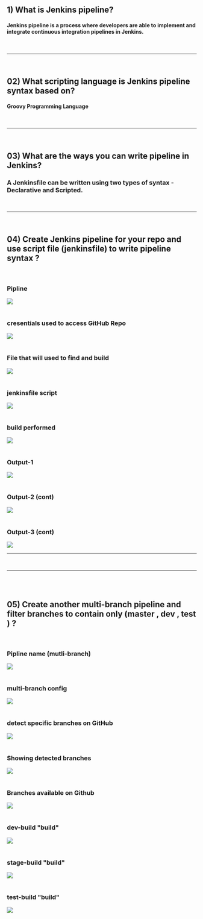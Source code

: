## 1) What is Jenkins pipeline?
#### Jenkins pipeline is a process where developers are able to implement and integrate continuous integration pipelines in Jenkins.
<br>

---
<br>

## 02) What scripting language is Jenkins pipeline syntax based on?
#### Groovy Programming Language 

<br>

---

<br>

## 03) What are the ways you can write pipeline in Jenkins?
### A Jenkinsfile can be written using two types of syntax - Declarative and Scripted.
<br>

---

<br>

## 04) Create Jenkins pipeline for your repo and use script file (jenkinsfile) to write pipeline syntax ? 

<br>

### Pipline
![](Jenkins_Lab2_Q_04_01_pipeline.png)
<br><br>

### cresentials used to access GitHub Repo
![](Jenkins_Lab2_Q_04_02_SCM-Creds&scriptFromPipeline.png)
<br><br>

### File that will used to find and build
![](Jenkins_Lab2_Q_04_03_SCM-ScriptFilePathOnGithub.png)
<br><br>

### jenkinsfile script
![](Jenkins_Lab2_Q_04_04_jenkinsfile-script.png)
<br><br>

### build performed
![](Jenkins_Lab2_Q_04_05_StageRun.png)
<br><br>

### Output-1
![](Jenkins_Lab2_Q_04_06_Output-1.png)
<br><br>

### Output-2 (cont)
![](Jenkins_Lab2_Q_04_07_Output-2.png)
<br><br>

### Output-3 (cont)
![](Jenkins_Lab2_Q_04_08_Output-3.png)

---
<br>

---
<br><br>
## 05) Create another multi-branch pipeline and filter branches to contain only (master , dev , test ) ? 
<br>

### Pipline name (mutli-branch)
![](Jenkins_Lab2_Q_05_01_pipeline.png)
<br><br>

### multi-branch config
![](Jenkins_Lab2_Q_05_02_multibranch-config.png)
<br><br>

### detect specific branches on GitHub
![](Jenkins_Lab2_Q_05_03_multibranch-detection.png)
<br><br>

### Showing detected branches
![](Jenkins_Lab2_Q_05_04_detected-branches.png)
<br><br>

### Branches available on Github
![](Jenkins_Lab2_Q_05_05_GitHub-branches.png)
<br><br>

### dev-build "build"
![](Jenkins_Lab2_Q_05_06_dev-build.png)
<br><br>

### stage-build "build"
![](Jenkins_Lab2_Q_05_07_stage-build.png)
<br><br>
### test-build "build"

![](Jenkins_Lab2_Q_05_08_test-build.png)
